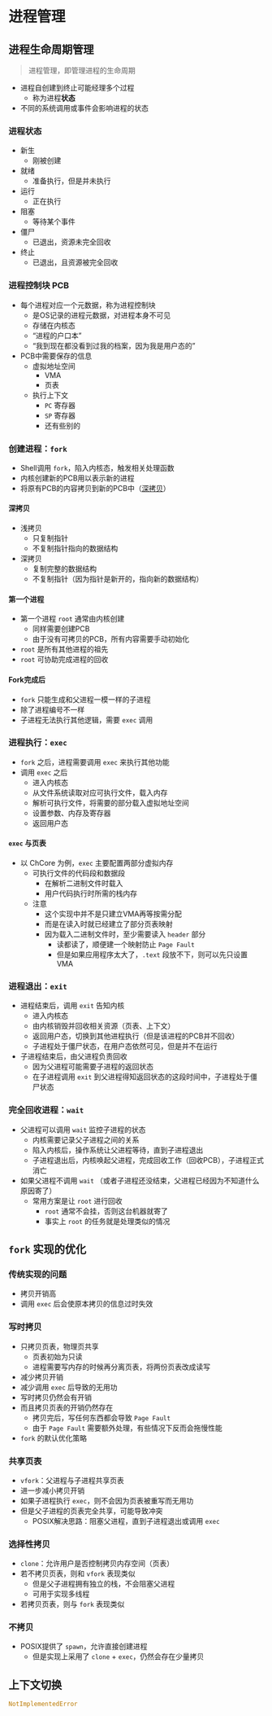 # 进程管理

## 进程生命周期管理

> 进程管理，即管理进程的生命周期

- 进程自创建到终止可能经理多个过程
  - 称为进程**状态**
- 不同的系统调用或事件会影响进程的状态

### 进程状态

- 新生
  - 刚被创建
- 就绪
  - 准备执行，但是并未执行
- 运行
  - 正在执行
- 阻塞
  - 等待某个事件
- 僵尸
  - 已退出，资源未完全回收
- 终止
  - 已退出，且资源被完全回收

### 进程控制块 PCB

- 每个进程对应一个元数据，称为进程控制块
  - 是OS记录的进程元数据，对进程本身不可见
  - 存储在内核态
  - “进程的户口本”
  - “我到现在都没看到过我的档案，因为我是用户态的”
- PCB中需要保存的信息
  - 虚拟地址空间
    - VMA
    - 页表
  - 执行上下文
    - `PC` 寄存器
    - `SP` 寄存器
    - 还有些别的

### 创建进程：`fork`

- Shell调用 `fork`，陷入内核态，触发相关处理函数
- 内核创建新的PCB用以表示新的进程
- 将原有PCB的内容拷贝到新的PCB中（[深拷贝](#深拷贝)）

#### 深拷贝

- 浅拷贝
  - 只复制指针
  - 不复制指针指向的数据结构
- 深拷贝
  - 复制完整的数据结构
  - 不复制指针（因为指针是新开的，指向新的数据结构）

#### 第一个进程

- 第一个进程 `root` 通常由内核创建
  - 同样需要创建PCB
  - 由于没有可拷贝的PCB，所有内容需要手动初始化
- `root` 是所有其他进程的祖先
- `root` 可协助完成进程的回收

#### Fork完成后

- `fork` 只能生成和父进程一模一样的子进程
- 除了进程编号不一样
- 子进程无法执行其他逻辑，需要 `exec` 调用

### 进程执行：`exec`

- `fork` 之后，进程需要调用 `exec` 来执行其他功能
- 调用 `exec` 之后
  - 进入内核态
  - 从文件系统读取对应可执行文件，载入内存
  - 解析可执行文件，将需要的部分载入虚拟地址空间
  - 设置参数、内存及寄存器
  - 返回用户态

#### `exec` 与页表

- 以 ChCore 为例，`exec` 主要配置两部分虚拟内存
  - 可执行文件的代码段和数据段
    - 在解析二进制文件时载入
    - 用户代码执行时所需的栈内存
  - 注意
    - 这个实现中并不是只建立VMA再等按需分配
    - 而是在读入时就已经建立了部分页表映射
    - 因为载入二进制文件时，至少需要读入 `header` 部分
      - 读都读了，顺便建一个映射防止 `Page Fault`
      - 但是如果应用程序太大了，`.text` 段放不下，则可以先只设置 VMA

### 进程退出：`exit`

- 进程结束后，调用 `exit` 告知内核
  - 进入内核态
  - 由内核销毁并回收相关资源（页表、上下文）
  - 返回用户态，切换到其他进程执行（但是该进程的PCB并不回收）
  - 子进程处于僵尸状态，在用户态依然可见，但是并不在运行
- 子进程结束后，由父进程负责回收
  - 因为父进程可能需要子进程的返回状态
  - 在子进程调用 `exit` 到父进程得知返回状态的这段时间中，子进程处于僵尸状态

### 完全回收进程：`wait`

- 父进程可以调用 `wait` 监控子进程的状态
  - 内核需要记录父子进程之间的关系
  - 陷入内核后，操作系统让父进程等待，直到子进程退出
  - 子进程退出后，内核唤起父进程，完成回收工作（回收PCB），子进程正式消亡
- 如果父进程不调用 `wait` （或者子进程还没结束，父进程已经因为不知道什么原因寄了）
  - 常用方案是让 `root` 进行回收
    - `root` 通常不会挂，否则这台机器就寄了
    - 事实上 `root` 的任务就是处理类似的情况

## `fork` 实现的优化

### 传统实现的问题

- 拷贝开销高
- 调用 `exec` 后会使原本拷贝的信息过时失效

### 写时拷贝

- 只拷贝页表，物理页共享
  - 页表初始为只读
  - 进程需要写内存的时候再分离页表，将两份页表改成读写
- 减少拷贝开销
- 减少调用 `exec` 后导致的无用功
- 写时拷贝仍然会有开销
- 而且拷贝页表的开销仍然存在
  - 拷贝完后，写任何东西都会导致 `Page Fault`
  - 由于 `Page Fault` 需要额外处理，有些情况下反而会拖慢性能
- `fork` 的默认优化策略

### 共享页表

- `vfork`：父进程与子进程共享页表
- 进一步减小拷贝开销
- 如果子进程执行 `exec`，则不会因为页表被重写而无用功
- 但是父子进程的页表完全共享，可能导致冲突
  - POSIX解决思路：阻塞父进程，直到子进程退出或调用 `exec`

### 选择性拷贝

- `clone`：允许用户是否控制拷贝内存空间（页表）
- 若不拷贝页表，则和 `vfork` 表现类似
  - 但是父子进程拥有独立的栈，不会阻塞父进程
  - 可用于实现多线程
- 若拷贝页表，则与 `fork` 表现类似

### 不拷贝

- POSIX提供了 `spawn`，允许直接创建进程
  - 但是实现上采用了 `clone` + `exec`，仍然会存在少量拷贝

## 上下文切换

```python
NotImplementedError
```
